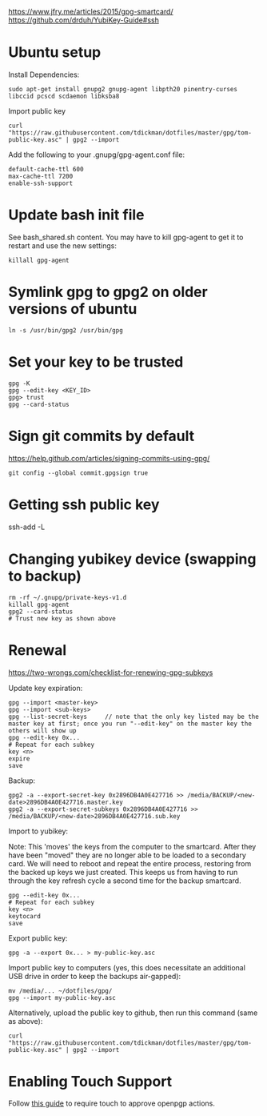 https://www.jfry.me/articles/2015/gpg-smartcard/
https://github.com/drduh/YubiKey-Guide#ssh

# Ubuntu setup

Install Dependencies:

```
sudo apt-get install gnupg2 gnupg-agent libpth20 pinentry-curses libccid pcscd scdaemon libksba8
```

Import public key

```
curl "https://raw.githubusercontent.com/tdickman/dotfiles/master/gpg/tom-public-key.asc" | gpg2 --import
```

Add the following to your .gnupg/gpg-agent.conf file:

```
default-cache-ttl 600
max-cache-ttl 7200
enable-ssh-support
```

# Update bash init file

See bash_shared.sh content. You may have to kill gpg-agent to get it to restart and use the new settings:

```
killall gpg-agent
```

# Symlink gpg to gpg2 on older versions of ubuntu

```
ln -s /usr/bin/gpg2 /usr/bin/gpg
```

# Set your key to be trusted

```
gpg -K
gpg --edit-key <KEY_ID>
gpg> trust
gpg --card-status
```

# Sign git commits by default

https://help.github.com/articles/signing-commits-using-gpg/

```
git config --global commit.gpgsign true
```

# Getting ssh public key
ssh-add -L

# Changing yubikey device (swapping to backup)

```
rm -rf ~/.gnupg/private-keys-v1.d
killall gpg-agent
gpg2 --card-status
# Trust new key as shown above
```

# Renewal

https://two-wrongs.com/checklist-for-renewing-gpg-subkeys

Update key expiration:

```
gpg --import <master-key>
gpg --import <sub-keys>
gpg --list-secret-keys     // note that the only key listed may be the master key at first; once you run "--edit-key" on the master key the others will show up
gpg --edit-key 0x...
# Repeat for each subkey
key <n>
expire
save
```

Backup:

```
gpg2 -a --export-secret-key 0x2896DB4A0E427716 >> /media/BACKUP/<new-date>2896DB4A0E427716.master.key
gpg2 -a --export-secret-subkeys 0x2896DB4A0E427716 >> /media/BACKUP/<new-date>2896DB4A0E427716.sub.key
```

Import to yubikey:

Note: This 'moves' the keys from the computer to the smartcard. After they have been "moved" they are no longer able to be loaded
to a secondary card. We will need to reboot and repeat the entire process, restoring from the backed up keys we just created. This
keeps us from having to run through the key refresh cycle a second time for the backup smartcard.

```
gpg --edit-key 0x...
# Repeat for each subkey
key <n>
keytocard
save
```

Export public key:

```
gpg -a --export 0x... > my-public-key.asc
```

Import public key to computers (yes, this does necessitate an additional USB drive in order to keep the backups air-gapped):

```
mv /media/... ~/dotfiles/gpg/
gpg --import my-public-key.asc
```
Alternatively, upload the public key to github, then run this command (same as above):

```
curl "https://raw.githubusercontent.com/tdickman/dotfiles/master/gpg/tom-public-key.asc" | gpg2 --import
```

# Enabling Touch Support

Follow [this
guide](https://ruimarinho.gitbooks.io/yubikey-handbook/content/openpgp/touch-protection/enabling-touch-protection.html)
to require touch to approve openpgp actions.

